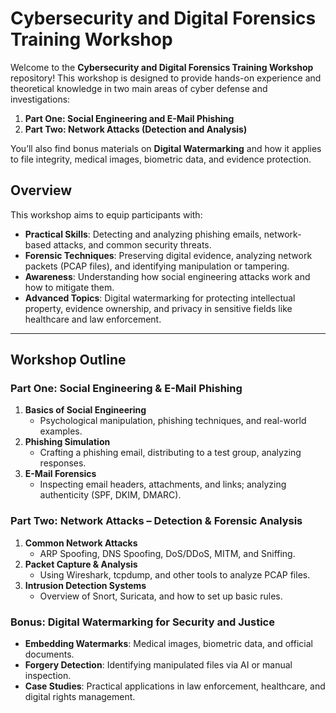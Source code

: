 # Cybersecurity and Digital Forensics Training Workshop

Welcome to the **Cybersecurity and Digital Forensics Training Workshop** repository! This workshop is designed to provide hands-on experience and theoretical knowledge in two main areas of cyber defense and investigations:

1. **Part One: Social Engineering and E-Mail Phishing**  
2. **Part Two: Network Attacks (Detection and Analysis)**

You’ll also find bonus materials on **Digital Watermarking** and how it applies to file integrity, medical images, biometric data, and evidence protection.


## Overview

This workshop aims to equip participants with:
- **Practical Skills**: Detecting and analyzing phishing emails, network-based attacks, and common security threats.  
- **Forensic Techniques**: Preserving digital evidence, analyzing network packets (PCAP files), and identifying manipulation or tampering.  
- **Awareness**: Understanding how social engineering attacks work and how to mitigate them.  
- **Advanced Topics**: Digital watermarking for protecting intellectual property, evidence ownership, and privacy in sensitive fields like healthcare and law enforcement.

---

## Workshop Outline

### Part One: Social Engineering & E-Mail Phishing
1. **Basics of Social Engineering**  
   - Psychological manipulation, phishing techniques, and real-world examples.
2. **Phishing Simulation**  
   - Crafting a phishing email, distributing to a test group, analyzing responses.
3. **E-Mail Forensics**  
   - Inspecting email headers, attachments, and links; analyzing authenticity (SPF, DKIM, DMARC).

### Part Two: Network Attacks – Detection & Forensic Analysis
1. **Common Network Attacks**  
   - ARP Spoofing, DNS Spoofing, DoS/DDoS, MITM, and Sniffing.
2. **Packet Capture & Analysis**  
   - Using Wireshark, tcpdump, and other tools to analyze PCAP files.
3. **Intrusion Detection Systems**  
   - Overview of Snort, Suricata, and how to set up basic rules.

### Bonus: Digital Watermarking for Security and Justice
- **Embedding Watermarks**: Medical images, biometric data, and official documents.  
- **Forgery Detection**: Identifying manipulated files via AI or manual inspection.  
- **Case Studies**: Practical applications in law enforcement, healthcare, and digital rights management.

